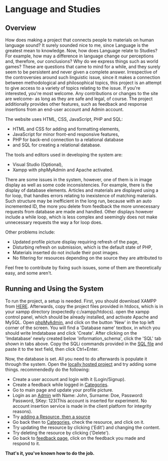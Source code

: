 <h1>Language and Studies</h1>

<h2>Overview</h2>

How does making a project that connects people to materials on human language sound? It surely sounded nice to me, since Language is the greatest mean to knowledge. Now, how does Language relate to Studies? For example, how may a difference in language change our perceptions and, therefore, our conclusions? Why do we express things such as world games? These are questions that came to mind for a while, and they surely seem to be persistent and never given a complete answer. Irrespective of the controversies around such linguistic issue, since it makes a connection between methodological and philosophical topics, this project is an attempt to give access to a variety of topics relating to the issue. If you're interested, you're most welcome. Any contributions or changes to the site are welcome- as long as they are safe and legal, of course. The project additionally provides other features, such as feedback and response insertions from an end-user account and Admin account.

The website uses HTML, CSS, JavaScript, PHP and SQL:  
- HTML and CSS for adding and formatting elements,  
- JavaScript for minor front-end responsive features,  
- PHP for back-end connection to a relational database  
- and SQL for creating a relational database.

The tools and editors used in developing the system are:  
- Visual Studio (Optional),  
- Xampp with phpMyAdmin and Apache activated.

There are some issues in the system, however, one of them is in image display as well as some code inconsistencies. For example, there is the display of database elements. Articles and materials are displayed using a for loop, that handles errors relating to inexistence of matching materials. Such structure may be inefficient in the long run, because with an auto incremented ID, the more you delete from feedback the more unnecessary requests from database are made and handled. Other displays however include a while loop, which is less complex and seemingly does not make unnecessary requests the way a for loop does.

Other problems include:  
- Updated profile picture display requiring refresh of the page,  
- Disturbing refresh on submission, which is the default state of PHP,  
- Materials inserted do not include their post images.  
- No filtering for resources depending on the source they are attributed to

Feel free to contribute by fixing such issues, some of them are theoretically easy, and some aren't.

<h2>Running and Using the System</h2>

To run the project, a setup is needed. First, you should download XAMPP from [HERE](https://www.apachefriends.org/). Afterwards, copy the project files provided in htdocs, which is in your xampp directory (expectedly c:/xampp/htdocs). open the xampp control panel, which should be already installed, and activate Apache and MySQL. Open [phpMyAdmin](Localhost:/phpmyadmin/index.php), and click on the button 'New' in the top left corner of the screen. You will find a 'Database name' textbox, in which you should write lmdatabase and click 'Create'. After clicking on the 'lmdatabase' newly created below 'information_schema', click the 'SQL' tab shown in tabs above. Copy the SQLi commands provided in the [SQL file](sql.txt) and paste it to the text field, then click Ctrl+Enter.

Now, the database is set. All you need to do afterwards is populate it through the system. Open the [locally hosted project](Main%20Page.php) and try adding some things. recommendedly do the following:  
- Create a user account and login with it (Login/Signup).  
- Create a feedback while logged in [Categories](Categories.php).  
- Go to main page and update your profile picture.  
- Login as an [Admin](Admin%20Login.php) with Name: John, Surname: Doe, Password: Password, SKey: 123(This account is inserted for experiment. No account insertion service is made in the client platform for integrity reasons).  
- Try [adding a Resource, then a source](AddResource.php)  
- Go back then to [Categories](Categories.php), check the resource, and click on it.  
- Try updating the resource by clicking ('Edit') and changing the content.  
- Try deleting the resource by clicking ('Delete').  
- Go back to [feedback page](Feedbacks.php), click on the feedback you made and respond to it.

**That's it, you've known how to do the job.**
